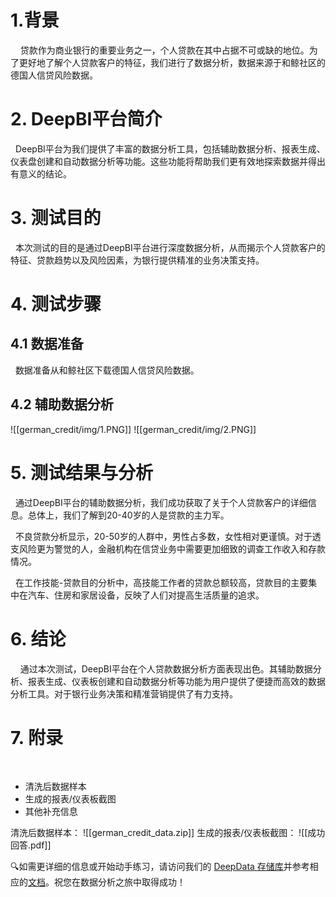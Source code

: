 # 1.背景
 
  贷款作为商业银行的重要业务之一，个人贷款在其中占据不可或缺的地位。为了更好地了解个人贷款客户的特征，我们进行了数据分析，数据来源于和鲸社区的德国人信贷风险数据。
# 2. DeepBI平台简介

  DeepBI平台为我们提供了丰富的数据分析工具，包括辅助数据分析、报表生成、仪表盘创建和自动数据分析等功能。这些功能将帮助我们更有效地探索数据并得出有意义的结论。
# 3. 测试目的

  本次测试的目的是通过DeepBI平台进行深度数据分析，从而揭示个人贷款客户的特征、贷款趋势以及风险因素，为银行提供精准的业务决策支持。
# 4. 测试步骤
## 4.1 数据准备

  数据准备从和鲸社区下载德国人信贷风险数据。
## 4.2 辅助数据分析
![[german_credit/img/1.PNG]]
![[german_credit/img/2.PNG]]
# 5. 测试结果与分析

  通过DeepBI平台的辅助数据分析，我们成功获取了关于个人贷款客户的详细信息。总体上，我们了解到20-40岁的人是贷款的主力军。

  不良贷款分析显示，20-50岁的人群中，男性占多数，女性相对更谨慎。对于透支风险更为警觉的人，金融机构在信贷业务中需要更加细致的调查工作收入和存款情况。

  在工作技能-贷款目的分析中，高技能工作者的贷款总额较高，贷款目的主要集中在汽车、住房和家居设备，反映了人们对提高生活质量的追求。
# 6. 结论
 
  通过本次测试，DeepBI平台在个人贷款数据分析方面表现出色。其辅助数据分析、报表生成、仪表板创建和自动数据分析等功能为用户提供了便捷而高效的数据分析工具。对于银行业务决策和精准营销提供了有力支持。
# 7. 附录
   
- 清洗后数据样本
- 生成的报表/仪表板截图
- 其他补充信息

清洗后数据样本：
![[german_credit_data.zip]]
生成的报表/仪表板截图：
![[成功回答.pdf]]

🔍如需更详细的信息或开始动手练习，请访问我们的 [DeepData 存储库](https://github.com/DeepInsight-AI/DeepData)并参考相应的[文档](https://deepthought.feishu.cn/wiki/space/7323065464401477635?ccm_open_type=lark_wiki_spaceLink&open_tab_from=wiki_home)。祝您在数据分析之旅中取得成功！